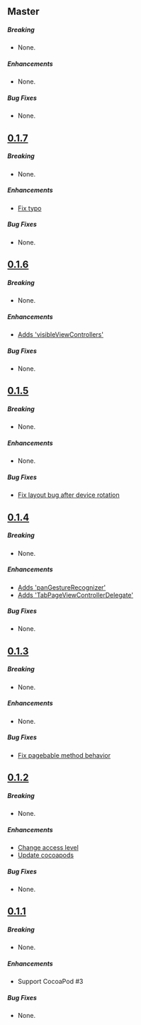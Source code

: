 ## Master

##### Breaking

* None.

##### Enhancements

* None.

##### Bug Fixes

* None.

## [0.1.7](https://github.com/cats-oss/Chausie/releases/tag/0.1.7)

##### Breaking

* None.

##### Enhancements

* [Fix typo](https://github.com/cats-oss/Chausie/commit/3a70c1039a246f0ee3ee2b797454dcfdbe301da6)

##### Bug Fixes

* None.

## [0.1.6](https://github.com/cats-oss/Chausie/releases/tag/0.1.6)

##### Breaking

* None.

##### Enhancements

* [Adds 'visibleViewControllers'](https://github.com/cats-oss/Chausie/commit/079f2a4f487ec020923f3a89a74faa588124e447)

##### Bug Fixes

* None.

## [0.1.5](https://github.com/cats-oss/Chausie/releases/tag/0.1.5)

##### Breaking

* None.

##### Enhancements

* None.

##### Bug Fixes

* [Fix layout bug after device rotation](https://github.com/cats-oss/Chausie/pull/6)

## [0.1.4](https://github.com/cats-oss/Chausie/releases/tag/0.1.4)

##### Breaking

* None.

##### Enhancements

* [Adds 'panGestureRecognizer'](https://github.com/cats-oss/Chausie/pull/5/commits/5e9945263ab61840d19cd26c749e87933c70e3d4)
* [Adds 'TabPageViewControllerDelegate'](https://github.com/cats-oss/Chausie/pull/5/commits/f0a568483627bf83f8457936d52082ad5ff87b91)

##### Bug Fixes

* None.

## [0.1.3](https://github.com/cats-oss/Chausie/releases/tag/0.1.3)

##### Breaking

* None.

##### Enhancements

* None.

##### Bug Fixes

* [Fix pagebable method behavior](https://github.com/cats-oss/Chausie/commit/120d55f5a52dd914a273c4846a19c2c4da9cfa9f)

## [0.1.2](https://github.com/cats-oss/Chausie/releases/tag/0.1.2)

##### Breaking

* None.

##### Enhancements

* [Change access level ](https://github.com/cats-oss/Chausie/commit/ddf88edbe8470653792e20b5ca127dabcafda3c1)
* [Update cocoapods](https://github.com/cats-oss/Chausie/commit/f0088a7f3dbbf9c67d2f65497dbc6154277a568d)

##### Bug Fixes

* None.

## [0.1.1](https://github.com/cats-oss/Chausie/releases/tag/0.1.1)

##### Breaking

* None. 

##### Enhancements

* Support CocoaPod #3

##### Bug Fixes

* None. 
